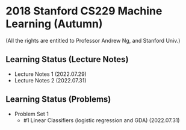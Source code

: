 # 2018 Stanford CS229 Machine Learning (Autumn)

(All the rights are entitled to Professor Andrew Ng, and Stanford Univ.)

## Learning Status (Lecture Notes)
- Lecture Notes 1 (2022.07.29)
- Lecture Notes 2 (2022.07.31)

## Learning Status (Problems)
- Problem Set 1 
  - #1 Linear Classifiers (logistic regression and GDA) (2022.07.31)
